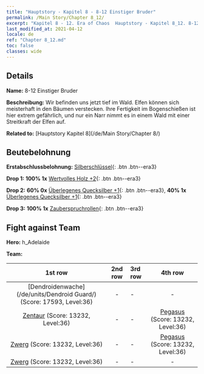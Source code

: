 ```yaml
---
title: "Hauptstory - Kapitel 8 - 8-12 Einstiger Bruder"
permalink: /Main Story/Chapter 8_12/
excerpt: "Kapitel 8 - 12. Era of Chaos  Hauptstory - Kapitel 8_12. 8-12 Einstiger Bruder"
last_modified_at: 2021-04-12
locale: de
ref: "Chapter 8_12.md"
toc: false
classes: wide
---
```


## Details

 **Name:** 8-12 Einstiger Bruder

 **Beschreibung:** Wir befinden uns jetzt tief im Wald. Elfen können sich meisterhaft in den Bäumen verstecken. Ihre Fertigkeit im Bogenschießen ist hier extrem gefährlich, und nur ein Narr nimmt es in einem Wald mit einer Streitkraft der Elfen auf.

 **Related to:** [Hauptstory Kapitel 8](/de/Main Story/Chapter 8/)

## Beutebelohnung

 **Erstabschlussbelohnung:** [Silberschlüssel](/de/Items/con_693/){: .btn .btn--era3}

 **Drop 1:** **100% 1x** [Wertvolles Holz +2](/de/Items/mat_27/){: .btn .btn--era3}

 **Drop 2:** **60% 0x** [Überlegenes Quecksilber +1](/de/Items/mat_21/){: .btn .btn--era3}, **40% 1x** [Überlegenes Quecksilber +1](/de/Items/mat_21/){: .btn .btn--era3}

 **Drop 3:** **100% 1x** [Zauberspruchrollen](/de/Items/con_694/){: .btn .btn--era3}


## Fight against Team
 **Hero:** h_Adelaide

 **Team:**


  | 1st row | 2nd row | 3rd row | 4th row |
  |:----:|:----:|:----|:----:|
  | [Dendroidenwache](/de/units/Dendroid Guard/) (Score: 17593, Level:36)  | - | - | - |
  | [Zentaur](/de/units/Centaur/) (Score: 13232, Level:36)  | - | - | [Pegasus](/de/units/Pegasus/) (Score: 13232, Level:36)  |
  | [Zwerg](/de/units/Dwarf/) (Score: 13232, Level:36)  | - | - | [Pegasus](/de/units/Pegasus/) (Score: 13232, Level:36)  |
  | [Zwerg](/de/units/Dwarf/) (Score: 13232, Level:36)  | - | - | - |


